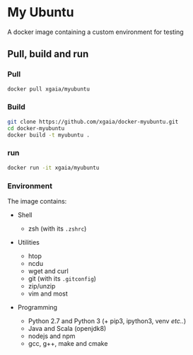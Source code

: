 # My Ubuntu

A docker image containing a custom environment for testing

## Pull, build and run

### Pull

```bash
docker pull xgaia/myubuntu
```

### Build

```bash
git clone https://github.com/xgaia/docker-myubuntu.git
cd docker-myubuntu
docker build -t myubuntu .
```

### run

```bash
docker run -it xgaia/myubuntu
```

### Environment

The image contains:

- Shell
    - zsh (with its `.zshrc`)

- Utilities
    - htop
    - ncdu
    - wget and curl
    - git (with its `.gitconfig`)
    - zip/unzip
    - vim and most

- Programming
    - Python 2.7 and Python 3 (+ pip3, ipython3, venv *etc..*)
    - Java and Scala (openjdk8)
    - nodejs and npm
    - gcc, g++, make and cmake
